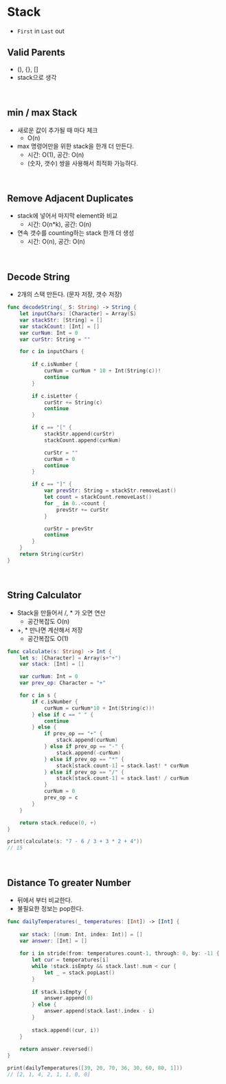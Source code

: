# Stack

- `First` in `Last` out

## Valid Parents
- (), {}, []
- stack으로 생각

<br>

## min / max Stack
- 새로운 값이 추가될 때 마다 체크
  - O(n)
- max 명령어만을 위한 stack을 한개 더 만든다.
  - 시간: O(1), 공간: O(n)
  - (숫자, 갯수) 쌍을 사용해서 최적화 가능하다.


<br>

## Remove Adjacent Duplicates
- stack에 넣어서 마지막 element와 비교
  - 시간: O(n*k), 공간: O(n)
- 연속 갯수를 counting하는 stack 한개 더 생성
  - 시간: O(n), 공간: O(n)


<br>

## Decode String
- 2개의 스택 만든다. (문자 저장, 갯수 저장)

```swift
func decodeString(_ S: String) -> String {
    let inputChars: [Character] = Array(S)
    var stackStr: [String] = []
    var stackCount: [Int] = []
    var curNum: Int = 0
    var curStr: String = ""

    for c in inputChars {
        
        if c.isNumber {
            curNum = curNum * 10 + Int(String(c))!
            continue
        }

        if c.isLetter {
            curStr += String(c)
            continue
        }

        if c == "[" {
            stackStr.append(curStr)
            stackCount.append(curNum)

            curStr = ""
            curNum = 0
            continue
        }

        if c == "]" {
            var prevStr: String = stackStr.removeLast()
            let count = stackCount.removeLast()
            for _ in 0..<count {
                prevStr += curStr
            }

            curStr = prevStr
            continue
        }
    }
    return String(curStr)
}
```

<br>

## String Calculator
- Stack을 만들어서 /, * 가 오면 연산
  - 공간복잡도 O(n)
- +, * 만나면 계산해서 저장
  - 공간복잡도 O(1)

```swift
func calculate(s: String) -> Int {
    let s: [Character] = Array(s+"+")
    var stack: [Int] = []

    var curNum: Int = 0
    var prev_op: Character = "+"

    for c in s {
        if c.isNumber {
            curNum = curNum*10 + Int(String(c))!
        } else if c == " " {
            continue
        } else {
            if prev_op == "+" {
                stack.append(curNum)
            } else if prev_op == "-" {
                stack.append(-curNum)
            } else if prev_op == "*" {
                stack[stack.count-1] = stack.last! * curNum
            } else if prev_op == "/" {
                stack[stack.count-1] = stack.last! / curNum
            }
            curNum = 0
            prev_op = c
        }
    }

    return stack.reduce(0, +)
}

print(calculate(s: "7 - 6 / 3 + 3 * 2 + 4"))
// 15
```

<br>

## Distance To greater Number
- 뒤에서 부터 비교한다.
- 불필요한 정보는 pop한다.

```swift
func dailyTemperatures(_ temperatures: [Int]) -> [Int] {
    
    var stack: [(num: Int, index: Int)] = []
    var answer: [Int] = []
    
    for i in stride(from: temperatures.count-1, through: 0, by: -1) {
        let cur = temperatures[i]
        while !stack.isEmpty && stack.last!.num < cur {
            let _ = stack.popLast()
        }
            
        if stack.isEmpty {
            answer.append(0)
        } else {
            answer.append(stack.last!.index - i)
        }
        
        stack.append((cur, i))
    }
        
    return answer.reversed()
}

print(dailyTemperatures([39, 20, 70, 36, 30, 60, 80, 1]))
// [2, 1, 4, 2, 1, 1, 0, 0]
```